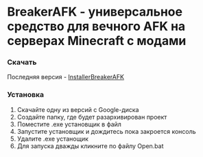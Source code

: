 # BreakerAFK - универсальное средство для вечного AFK на серверах Minecraft с модами
<h3>Скачать</h3>
<p>Последняя версия - <a href="https://drive.google.com/file/d/1dYYJNjh63p3M4R2w5i_nTNlIKCbOEyAn/view?usp=sharing">InstallerBreakerAFK</a></p>
<h3>Установка</h3>
<p>
  <ol>
    <li>Скачайте одну из версий с Google-диска</li>
    <li>Создайте папку, где будет разархивирован проект</li>
    <li>Поместите .exe установщик в файл</li>
    <li>Запустите установщик и дождитесь пока закроется консоль</li>
    <li>Удалите .exe устанощик</li>
    <li>Для запуска дважды кликните по файлу Open.bat</li>
  <ol>
</p>

